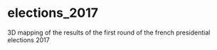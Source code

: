 # elections_2017
3D mapping of the results of the first round of the french presidential elections 2017
